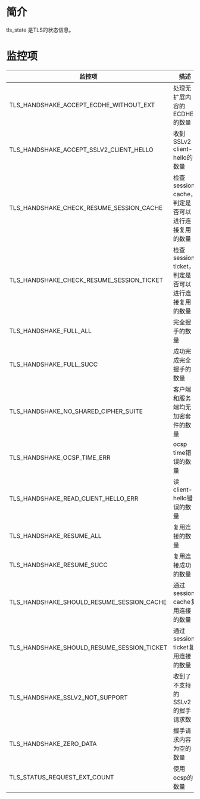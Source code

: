 # 简介

tls_state 是TLS的状态信息。

# 监控项

| 监控项                                     | 描述                                               |
| ------------------------------------------ | -------------------------------------------------- |
| TLS_HANDSHAKE_ACCEPT_ECDHE_WITHOUT_EXT     | 处理无扩展内容的ECDHE的数量                        |
| TLS_HANDSHAKE_ACCEPT_SSLV2_CLIENT_HELLO    | 收到SSLv2 client-hello的数量                       |
| TLS_HANDSHAKE_CHECK_RESUME_SESSION_CACHE   | 检查session cache，判定是否可以进行连接复用的数量  |
| TLS_HANDSHAKE_CHECK_RESUME_SESSION_TICKET  | 检查session ticket，判定是否可以进行连接复用的数量 |
| TLS_HANDSHAKE_FULL_ALL                     | 完全握手的数量                                     |
| TLS_HANDSHAKE_FULL_SUCC                    | 成功完成完全握手的数量                             |
| TLS_HANDSHAKE_NO_SHARED_CIPHER_SUITE       | 客户端和服务端均无加密套件的数量                   |
| TLS_HANDSHAKE_OCSP_TIME_ERR                | ocsp time错误的数量                                |
| TLS_HANDSHAKE_READ_CLIENT_HELLO_ERR        | 读client-hello错误的数量                           |
| TLS_HANDSHAKE_RESUME_ALL                   | 复用连接的数量                                     |
| TLS_HANDSHAKE_RESUME_SUCC                  | 复用连接成功的数量                                 |
| TLS_HANDSHAKE_SHOULD_RESUME_SESSION_CACHE  | 通过session cache复用连接的数量                    |
| TLS_HANDSHAKE_SHOULD_RESUME_SESSION_TICKET | 通过session ticket复用连接的数量                   |
| TLS_HANDSHAKE_SSLV2_NOT_SUPPORT            | 收到了不支持的SSLv2的握手请求数                    |
| TLS_HANDSHAKE_ZERO_DATA                    | 握手请求内容为空的数量                             |
| TLS_STATUS_REQUEST_EXT_COUNT               | 使用ocsp的数量                                     |

